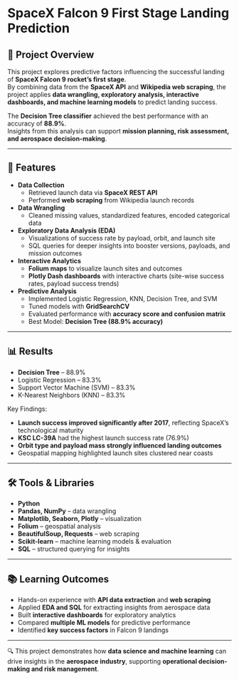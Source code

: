 # SpaceX Falcon 9 First Stage Landing Prediction

## 📌 Project Overview
This project explores predictive factors influencing the successful landing of **SpaceX Falcon 9 rocket’s first stage**.  
By combining data from the **SpaceX API** and **Wikipedia web scraping**, the project applies **data wrangling, exploratory analysis, interactive dashboards, and machine learning models** to predict landing success.  

The **Decision Tree classifier** achieved the best performance with an accuracy of **88.9%**.  
Insights from this analysis can support **mission planning, risk assessment, and aerospace decision-making**.  

---

## 🚀 Features
- **Data Collection**
  - Retrieved launch data via **SpaceX REST API**
  - Performed **web scraping** from Wikipedia launch records
- **Data Wrangling**
  - Cleaned missing values, standardized features, encoded categorical data
- **Exploratory Data Analysis (EDA)**
  - Visualizations of success rate by payload, orbit, and launch site
  - SQL queries for deeper insights into booster versions, payloads, and mission outcomes
- **Interactive Analytics**
  - **Folium maps** to visualize launch sites and outcomes
  - **Plotly Dash dashboards** with interactive charts (site-wise success rates, payload success trends)
- **Predictive Analysis**
  - Implemented Logistic Regression, KNN, Decision Tree, and SVM
  - Tuned models with **GridSearchCV**
  - Evaluated performance with **accuracy score and confusion matrix**
  - Best Model: **Decision Tree (88.9% accuracy)**

---

## 📊 Results
- **Decision Tree** – 88.9%  
- Logistic Regression – 83.3%  
- Support Vector Machine (SVM) – 83.3%  
- K-Nearest Neighbors (KNN) – 83.3%  

Key Findings:
- **Launch success improved significantly after 2017**, reflecting SpaceX’s technological maturity  
- **KSC LC-39A** had the highest launch success rate (76.9%)  
- **Orbit type and payload mass strongly influenced landing outcomes**  
- Geospatial mapping highlighted launch sites clustered near coasts  

---

## 🛠️ Tools & Libraries
- **Python**  
- **Pandas, NumPy** – data wrangling  
- **Matplotlib, Seaborn, Plotly** – visualization  
- **Folium** – geospatial analysis  
- **BeautifulSoup, Requests** – web scraping  
- **Scikit-learn** – machine learning models & evaluation  
- **SQL** – structured querying for insights  

---

## 📚 Learning Outcomes
- Hands-on experience with **API data extraction** and **web scraping**  
- Applied **EDA and SQL** for extracting insights from aerospace data  
- Built **interactive dashboards** for exploratory analytics  
- Compared **multiple ML models** for predictive performance  
- Identified **key success factors** in Falcon 9 landings  

---

🔍 This project demonstrates how **data science and machine learning** can drive insights in the **aerospace industry**, supporting **operational decision-making and risk management**.  
